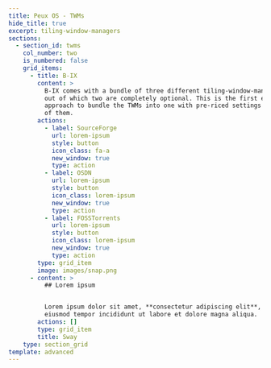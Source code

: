 ```yaml
---
title: Peux OS - TWMs
hide_title: true
excerpt: tiling-window-managers
sections:
  - section_id: twms
    col_number: two
    is_numbered: false
    grid_items:
      - title: B-IX
        content: >
          B-IX comes with a bundle of three different tiling-window-managers,
          out of which two are completely optional. This is the first ever
          approach to bundle the TWMs into one with pre-riced settings for each
          of them.
        actions:
          - label: SourceForge
            url: lorem-ipsum
            style: button
            icon_class: fa-a
            new_window: true
            type: action
          - label: OSDN
            url: lorem-ipsum
            style: button
            icon_class: lorem-ipsum
            new_window: true
            type: action
          - label: FOSSTorrents
            url: lorem-ipsum
            style: button
            icon_class: lorem-ipsum
            new_window: true
            type: action
        type: grid_item
        image: images/snap.png
      - content: >
          ## Lorem ipsum


          Lorem ipsum dolor sit amet, **consectetur adipiscing elit**, sed do
          eiusmod tempor incididunt ut labore et dolore magna aliqua.
        actions: []
        type: grid_item
        title: Sway
    type: section_grid
template: advanced
---
```

